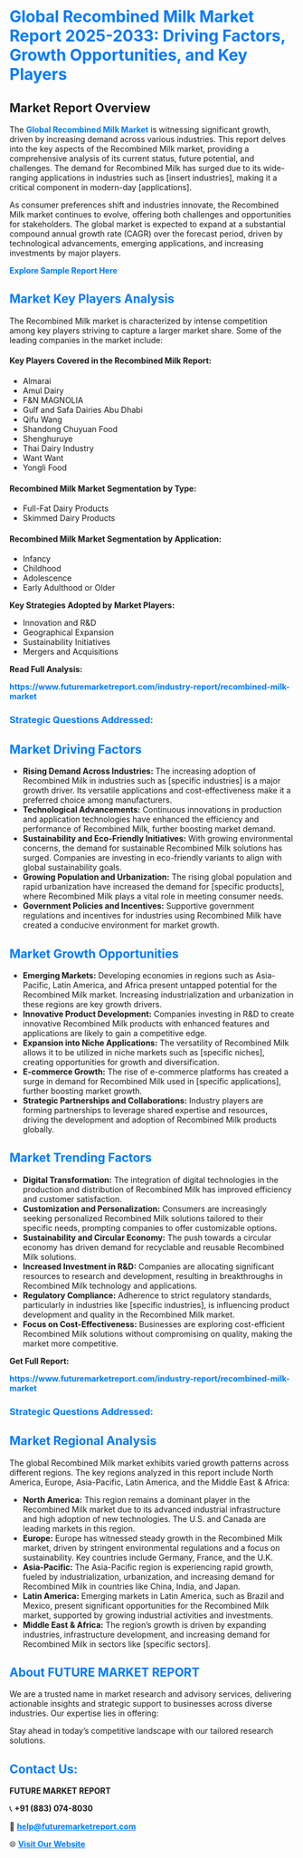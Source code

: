 <h1 style="color: #007BFF;">Global Recombined Milk Market Report 2025-2033: Driving Factors, Growth Opportunities, and Key Players</h1>

<section id="overview">
<h2>Market Report Overview</h2>
<p>The <a href="https://www.futuremarketreport.com/industry-report/recombined-milk-market" style="color: #007BFF; text-decoration: none;"><strong>Global Recombined Milk Market</strong></a> is witnessing significant growth, driven by increasing demand across various industries. This report delves into the key aspects of the Recombined Milk market, providing a comprehensive analysis of its current status, future potential, and challenges. The demand for Recombined Milk has surged due to its wide-ranging applications in industries such as [insert industries], making it a critical component in modern-day [applications].</p>
<p>As consumer preferences shift and industries innovate, the Recombined Milk market continues to evolve, offering both challenges and opportunities for stakeholders. The global market is expected to expand at a substantial compound annual growth rate (CAGR) over the forecast period, driven by technological advancements, emerging applications, and increasing investments by major players.</p>
</section>

<section id="overview">
<p><a href="https://www.futuremarketreport.com/request-sample/reportId=87514" style="color: #007BFF; text-decoration: none;"><strong>Explore Sample Report Here</strong></a></p>
</section>

<section id="key-players">
<h2 style="color: #007BFF;">Market Key Players Analysis</h2>
<p>The Recombined Milk market is characterized by intense competition among key players striving to capture a larger market share. Some of the leading companies in the market include:</p>
<h4>Key Players Covered in the Recombined Milk Report:</h4>
<ul><li>Almarai</li><li>Amul Dairy</li><li>F&amp;N MAGNOLIA</li><li>Gulf and Safa Dairies Abu Dhabi</li><li>Qifu Wang</li><li>Shandong Chuyuan Food</li><li>Shenghuruye</li><li>Thai Dairy Industry</li><li>Want Want</li><li>Yongli Food</li></ul>
<h4>Recombined Milk Market Segmentation by Type:</h4>
<ul><li>Full-Fat Dairy Products</li><li>Skimmed Dairy Products</li></ul>

<h4>Recombined Milk Market Segmentation by Application:</h4>
<ul><li>Infancy</li><li>Childhood</li><li>Adolescence</li><li>Early Adulthood or Older</li></ul>
<p><strong>Key Strategies Adopted by Market Players:</strong></p>
<ul>
<li>Innovation and R&D</li>
<li>Geographical Expansion</li>
<li>Sustainability Initiatives</li>
<li>Mergers and Acquisitions</li>
</ul>
</section>

<section>
<p><strong>Read Full Analysis: </strong></p><a href="https://www.futuremarketreport.com/industry-report/recombined-milk-market" style="color: #007BFF; text-decoration: none;"><strong>https://www.futuremarketreport.com/industry-report/recombined-milk-market</strong></a>
<h3 style="color: #007BFF;">Strategic Questions Addressed:</h3>
</section>

<section id="driving-factors">
<h2 style="color: #007BFF;">Market Driving Factors</h2>
<ul>
<li><strong>Rising Demand Across Industries:</strong> The increasing adoption of Recombined Milk in industries such as [specific industries] is a major growth driver. Its versatile applications and cost-effectiveness make it a preferred choice among manufacturers.</li>
<li><strong>Technological Advancements:</strong> Continuous innovations in production and application technologies have enhanced the efficiency and performance of Recombined Milk, further boosting market demand.</li>
<li><strong>Sustainability and Eco-Friendly Initiatives:</strong> With growing environmental concerns, the demand for sustainable Recombined Milk solutions has surged. Companies are investing in eco-friendly variants to align with global sustainability goals.</li>
<li><strong>Growing Population and Urbanization:</strong> The rising global population and rapid urbanization have increased the demand for [specific products], where Recombined Milk plays a vital role in meeting consumer needs.</li>
<li><strong>Government Policies and Incentives:</strong> Supportive government regulations and incentives for industries using Recombined Milk have created a conducive environment for market growth.</li>
</ul>
</section>

<section id="growth-opportunities">
<h2 style="color: #007BFF;">Market Growth Opportunities</h2>
<ul>
<li><strong>Emerging Markets:</strong> Developing economies in regions such as Asia-Pacific, Latin America, and Africa present untapped potential for the Recombined Milk market. Increasing industrialization and urbanization in these regions are key growth drivers.</li>
<li><strong>Innovative Product Development:</strong> Companies investing in R&D to create innovative Recombined Milk products with enhanced features and applications are likely to gain a competitive edge.</li>
<li><strong>Expansion into Niche Applications:</strong> The versatility of Recombined Milk allows it to be utilized in niche markets such as [specific niches], creating opportunities for growth and diversification.</li>
<li><strong>E-commerce Growth:</strong> The rise of e-commerce platforms has created a surge in demand for Recombined Milk used in [specific applications], further boosting market growth.</li>
<li><strong>Strategic Partnerships and Collaborations:</strong> Industry players are forming partnerships to leverage shared expertise and resources, driving the development and adoption of Recombined Milk products globally.</li>
</ul>
</section>

<section id="trending-factors">
<h2 style="color: #007BFF;">Market Trending Factors</h2>
<ul>
<li><strong>Digital Transformation:</strong> The integration of digital technologies in the production and distribution of Recombined Milk has improved efficiency and customer satisfaction.</li>
<li><strong>Customization and Personalization:</strong> Consumers are increasingly seeking personalized Recombined Milk solutions tailored to their specific needs, prompting companies to offer customizable options.</li>
<li><strong>Sustainability and Circular Economy:</strong> The push towards a circular economy has driven demand for recyclable and reusable Recombined Milk solutions.</li>
<li><strong>Increased Investment in R&D:</strong> Companies are allocating significant resources to research and development, resulting in breakthroughs in Recombined Milk technology and applications.</li>
<li><strong>Regulatory Compliance:</strong> Adherence to strict regulatory standards, particularly in industries like [specific industries], is influencing product development and quality in the Recombined Milk market.</li>
<li><strong>Focus on Cost-Effectiveness:</strong> Businesses are exploring cost-efficient Recombined Milk solutions without compromising on quality, making the market more competitive.</li>
</ul>
</section>

<section>
<p><strong>Get Full Report: </strong></p><a href="https://www.futuremarketreport.com/industry-report/recombined-milk-market" style="color: #007BFF; text-decoration: none;"><strong>https://www.futuremarketreport.com/industry-report/recombined-milk-market</strong></a>
<h3 style="color: #007BFF;">Strategic Questions Addressed:</h3>
</section>


<section id="regional-analysis">
<h2 style="color: #007BFF;">Market Regional Analysis</h2>
<p>The global Recombined Milk market exhibits varied growth patterns across different regions. The key regions analyzed in this report include North America, Europe, Asia-Pacific, Latin America, and the Middle East & Africa:</p>
<ul>
<li><strong>North America:</strong> This region remains a dominant player in the Recombined Milk market due to its advanced industrial infrastructure and high adoption of new technologies. The U.S. and Canada are leading markets in this region.</li>
<li><strong>Europe:</strong> Europe has witnessed steady growth in the Recombined Milk market, driven by stringent environmental regulations and a focus on sustainability. Key countries include Germany, France, and the U.K.</li>
<li><strong>Asia-Pacific:</strong> The Asia-Pacific region is experiencing rapid growth, fueled by industrialization, urbanization, and increasing demand for Recombined Milk in countries like China, India, and Japan.</li>
<li><strong>Latin America:</strong> Emerging markets in Latin America, such as Brazil and Mexico, present significant opportunities for the Recombined Milk market, supported by growing industrial activities and investments.</li>
<li><strong>Middle East & Africa:</strong> The region’s growth is driven by expanding industries, infrastructure development, and increasing demand for Recombined Milk in sectors like [specific sectors].</li>
</ul>
</section>

<footer>
<h2 style="color: #007BFF;">About FUTURE MARKET REPORT</h2>
<p>We are a trusted name in market research and advisory services, delivering actionable insights and strategic support to businesses across diverse industries. Our expertise lies in offering:</p>

<p>Stay ahead in today’s competitive landscape with our tailored research solutions.</p>

<h2 style="color: #007BFF;">Contact Us:</h2>
<p><strong>FUTURE MARKET REPORT</strong></p>
<p>📞 <strong>+91 (883) 074-8030</strong></p>
<p>📧 <strong><a href="mailto:help@futuremarketreport.com" style="color: #007BFF;">help@futuremarketreport.com</a></strong></p>
<p>🌐 <strong><a href="https://www.futuremarketreport.com/" style="color: #007BFF;">Visit Our Website</a></strong></p>
</footer>
